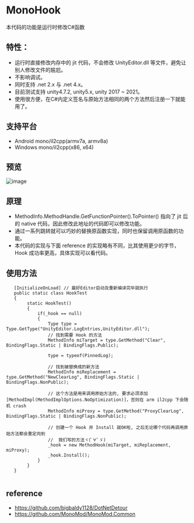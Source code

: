 # MonoHook
本代码的功能是运行时修改C#函数
## 特性：
* 运行时直接修改内存中的 jit 代码，不会修改 UnityEditor.dll 等文件，避免让别人修改文件的尴尬。
* 不影响调试。
* 同时支持 .net 2.x 与 .net 4.x。
* 目前测试支持 unity4.7.2, unity5.x, unity 2017 ~ 2021。
* 使用很方便，在C#内定义签名与原始方法相同的两个方法然后注册一下就能用了。

## 支持平台
* Android mono/il2cpp(armv7a, armv8a)
* Windows mono/il2cpp(x86, x64)

## 预览
![image](Preview/Preview.gif)

## 原理
* MethodInfo.MethodHandle.GetFunctionPointer().ToPointer() 指向了 jit 后的 native 代码，因此修改此地址的代码即可以修改功能。
* 通过一系列跳转就可以巧妙的替换原函数实现，同时也保留调用原函数的功能。
* 本代码的实现与下面 reference 的实现略有不同，比其使用更少的字节，Hook 成功率更高，具体实现可以看代码。

## 使用方法
```CSharp
   [InitializeOnLoad] // 最好Editor启动及重新编译完毕就执行
   public static class HookTest
   {
        static HookTest()
        {
            if(_hook == null)
            {
                Type type = Type.GetType("UnityEditor.LogEntries,UnityEditor.dll");
                // 找到需要 Hook 的方法
                MethodInfo miTarget = type.GetMethod("Clear", BindingFlags.Static | BindingFlags.Public);

                type = typeof(PinnedLog);

                // 找到被替换成的新方法
                MethodInfo miReplacement = type.GetMethod("NewClearLog", BindingFlags.Static | BindingFlags.NonPublic);

                // 这个方法是用来调用原始方法的, 要求必须添加 [MethodImpl(MethodImplOptions.NoOptimization)]，否则在 arm il2cpp 下会随机 crash
                MethodInfo miProxy = type.GetMethod("ProxyClearLog", BindingFlags.Static | BindingFlags.NonPublic);

                // 创建一个 Hook 并 Install 就OK啦, 之后无论哪个代码再调用原始方法都会重定向到
                //  我们写的方法ヾ(ﾟ∀ﾟゞ)
                _hook = new MethodHook(miTarget, miReplacement, miProxy);
                _hook.Install();
            }
        }
   }
    
```

## reference
* https://github.com/bigbaldy1128/DotNetDetour
* https://github.com/MonoMod/MonoMod.Common
